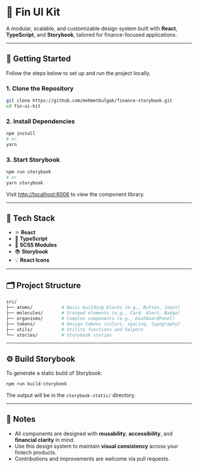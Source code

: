 # 💼 Fin UI Kit

A modular, scalable, and customizable design system built with **React**, **TypeScript**, and **Storybook**, tailored for finance-focused applications.

---

## 🚀 Getting Started

Follow the steps below to set up and run the project locally.

### 1. Clone the Repository

```bash
git clone https://github.com/mehmetbulgak/finance-storybook.git
cd fin-ui-kit
```

### 2. Install Dependencies

```bash
npm install
# or
yarn
```

### 3. Start Storybook

```bash
npm run storybook
# or
yarn storybook
```

Visit [http://localhost:6006](http://localhost:6006) to view the component library.

---

## 🧱 Tech Stack

- ⚛️ **React**
- 🔐 **TypeScript**
- 🎨 **SCSS Modules**
- 📚 **Storybook**
- 💡 **React Icons**

---

## 🗂 Project Structure

```bash
src/
├── atoms/           # Basic building blocks (e.g., Button, Input)
├── molecules/       # Grouped elements (e.g., Card, Alert, Badge)
├── organisms/       # Complex components (e.g., DashboardPanel)
├── tokens/          # Design tokens (colors, spacing, typography)
├── utils/           # Utility functions and helpers
└── stories/         # Storybook stories
```

---

## ⚙️ Build Storybook

To generate a static build of Storybook:

```bash
npm run build-storybook
```

The output will be in the `storybook-static/` directory.

---

## 📌 Notes

- All components are designed with **reusability**, **accessibility**, and **financial clarity** in mind.
- Use this design system to maintain **visual consistency** across your fintech products.
- Contributions and improvements are welcome via pull requests.

